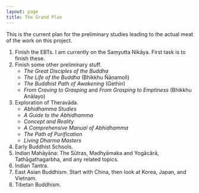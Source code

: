 ```yaml
---
layout: page
title: The Grand Plan
---
```


This is the current plan for the preliminary studies leading to the actual meat of the work on this project.

1. Finish the EBTs.  I am currently on the Saṃyutta Nikāya.  First task is to finish these.
2. Finish some other preliminary stuff.
    - *The Great Disciples of the Buddha*
    - *The Life of the Buddha* (Bhikkhu Ñāṇamoli)
    - *The Buddhist Path of Awakening* (Gethin)
    - *From Craving to Grasping* and *From Grasping to Emptiness* (Bhikkhu Anālayo)
3. Exploration of Theravāda.
    - *Abhidhamma Studies*
    - *A Guide to the Abhidhamma*
    - *Concept and Reality*
    - *A Comprehensive Manual of Abhidhamma*
    - *The Path of Purification*
    - *Living Dharma Masters*
4. Early Buddhist Schools.
5. Indian Mahāyāna:  The Sūtras, Madhyāmaka and Yogācārā, Tathāgathagarbha, and any related topics.
6. Indian Tantra.
7. East Asian Buddhism.  Start with China, then look at Korea, Japan, and Vietnam.
8. Tibetan Buddhism.